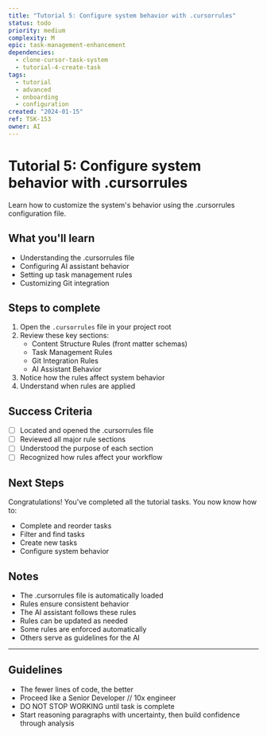 ```yaml
---
title: "Tutorial 5: Configure system behavior with .cursorrules"
status: todo
priority: medium
complexity: M
epic: task-management-enhancement
dependencies:
  - clone-cursor-task-system
  - tutorial-4-create-task
tags:
  - tutorial
  - advanced
  - onboarding
  - configuration
created: "2024-01-15"
ref: TSK-153
owner: AI
---
```


# Tutorial 5: Configure system behavior with .cursorrules

Learn how to customize the system's behavior using the .cursorrules configuration file.

## What you'll learn

- Understanding the .cursorrules file
- Configuring AI assistant behavior
- Setting up task management rules
- Customizing Git integration

## Steps to complete

1. Open the `.cursorrules` file in your project root
2. Review these key sections:
   - Content Structure Rules (front matter schemas)
   - Task Management Rules
   - Git Integration Rules
   - AI Assistant Behavior
3. Notice how the rules affect system behavior
4. Understand when rules are applied

## Success Criteria

- [ ] Located and opened the .cursorrules file
- [ ] Reviewed all major rule sections
- [ ] Understood the purpose of each section
- [ ] Recognized how rules affect your workflow

## Next Steps

Congratulations! You've completed all the tutorial tasks. You now know how to:

- Complete and reorder tasks
- Filter and find tasks
- Create new tasks
- Configure system behavior

## Notes

- The .cursorrules file is automatically loaded
- Rules ensure consistent behavior
- The AI assistant follows these rules
- Rules can be updated as needed
- Some rules are enforced automatically
- Others serve as guidelines for the AI

---

## Guidelines

- The fewer lines of code, the better
- Proceed like a Senior Developer // 10x engineer
- DO NOT STOP WORKING until task is complete
- Start reasoning paragraphs with uncertainty, then build confidence through analysis
